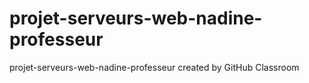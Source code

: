# projet-serveurs-web-nadine-professeur
projet-serveurs-web-nadine-professeur created by GitHub Classroom
